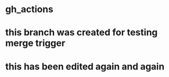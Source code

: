 # gh_actions

# this branch was created for testing merge trigger
# this has been edited again and again
